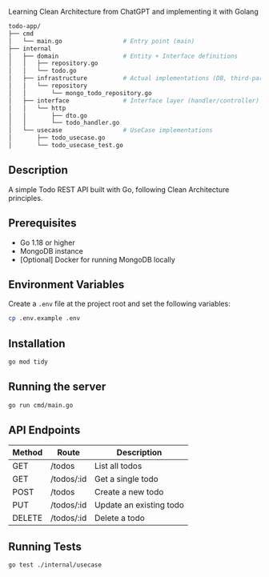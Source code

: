 Learning Clean Architecture from ChatGPT and implementing it with Golang
```bash
todo-app/
├── cmd
│   └── main.go                 # Entry point (main)
├── internal
│   ├── domain                  # Entity + Interface definitions
│   │   ├── repository.go
│   │   └── todo.go
│   ├── infrastructure          # Actual implementations (DB, third-party, etc.)
│   │   └── repository
│   │       └── mongo_todo_repository.go
│   ├── interface               # Interface layer (handler/controller)
│   │   └── http
│   │       ├── dto.go
│   │       └── todo_handler.go
│   └── usecase                 # UseCase implementations
│       ├── todo_usecase.go
│       └── todo_usecase_test.go
```
## Description

A simple Todo REST API built with Go, following Clean Architecture principles.

## Prerequisites

- Go 1.18 or higher
- MongoDB instance
- [Optional] Docker for running MongoDB locally

## Environment Variables
Create a `.env` file at the project root and set the following variables:
```bash
cp .env.example .env
```

## Installation
```bash
go mod tidy
```

## Running the server

```bash
go run cmd/main.go
```

## API Endpoints

| Method | Route      | Description             |
| ------ | ---------- | ----------------------- |
| GET    | /todos     | List all todos          |
| GET    | /todos/:id | Get a single todo       |
| POST   | /todos     | Create a new todo       |
| PUT    | /todos/:id | Update an existing todo |
| DELETE | /todos/:id | Delete a todo           |

## Running Tests

```bash
go test ./internal/usecase
```

